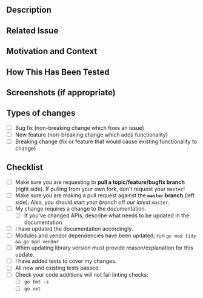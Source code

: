 <!-- Provide a general summary of your changes in the Title above -->

## Description
<!-- Describe your changes in detail -->

## Related Issue
<!-- This project only accepts pull requests related to open issues -->
<!-- If suggesting a new feature or change, please discuss it in an issue first -->
<!-- If fixing a bug, there should be an issue describing it with steps to reproduce -->
<!-- Please link to the issue here -->

## Motivation and Context
<!-- Why is this change required? What problem does it solve? -->

## How This Has Been Tested
<!-- Please describe in detail how you tested your changes -->
<!-- Include details of your testing environment, and the tests you ran to see how your change affects other areas of
the code, etc. -->

## Screenshots (if appropriate)

## Types of changes
<!-- What types of changes does your code introduce? Put an `x` in all the boxes that apply: -->
- [ ] Bug fix (non-breaking change which fixes an issue)
- [ ] New feature (non-breaking change which adds functionality)
- [ ] Breaking change (fix or feature that would cause existing functionality to change)

## Checklist
<!-- Go over all the following points, and put an `x` in all the boxes that apply -->
<!-- If you're unsure about any of these, don't hesitate to ask; we're here to help! -->
- [ ] Make sure you are requesting to **pull a topic/feature/bugfix branch** (right side). If pulling from your own
      fork, don't request your `master`!
- [ ] Make sure you are making a pull request against the **`master` branch** (left side). Also, you should start
      *your branch* off *our latest `master`*.
- [ ] My change requires a change to the documentation.
  - [ ] If you've changed APIs, describe what needs to be updated in the documentation.
- [ ] I have updated the documentation accordingly.
- [ ] Modules and vendor dependencies have been updated; run `go mod tidy && go mod vendor`
- [ ] When updating library version must provide reason/explanation for this update.
- [ ] I have added tests to cover my changes.
- [ ] All new and existing tests passed.
- [ ] Check your code additions will not fail linting checks:
  - [ ] `go fmt -s`
  - [ ] `go vet`
